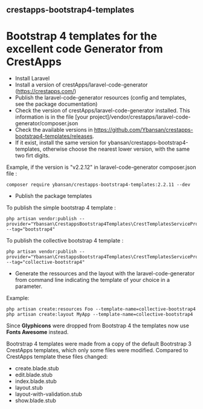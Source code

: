## crestapps-bootstrap4-templates

# Bootstrap 4 templates for the excellent code Generator from CrestApps

* Install Laravel
* Install a version of crestApps/laravel-code-generator (https://crestapps.com/)
* Publish the laravel-code-generator resources (config and templates, see the package documentation)
* Check the version of crestApps/laravel-code-generator installed. This information is in the file [your project]/vendor/crestapps/laravel-code-generator/composer.json
* Check the available versions in https://github.com/Ybansan/crestapps-bootstrap4-templates/releases.
* If it exist, install the same version for ybansan/crestapps-bootstrap4-templates, otherwise choose the nearest lower version, with the same two firt digits.   

Example, if the version is "v2.2.12" in laravel-code-generator composer.json file :
```
composer require ybansan/crestapps-bootstrap4-templates:2.2.11 --dev
```
* Publish the package templates

To publish the simple bootstrap 4 template :
```
php artisan vendor:publish --provider="Ybansan\CrestappsBootstrap4Templates\CrestTemplatesServiceProvider" --tag="bootstrap4"
```

To publish the collective bootstrap 4 template :
```
php artisan vendor:publish --provider="Ybansan\CrestappsBootstrap4Templates\CrestTemplatesServiceProvider" --tag="collective-bootstrap4"
```
* Generate the ressources and the layout with the laravel-code-generator from command line indicating the template of your choice in a parameter.

Example:
```
php artisan create:resources Foo --template-name=collective-bootstrap4
php artisan create:layout MyApp --template-name=collective-bootstrap4
```	
Since **Glyphicons** were dropped from Bootstrap 4 the templates now use **Fonts Awesome** instead.

Bootrstrap 4 templates were made from a copy of the default Bootrstrap 3 CrestApps templates, which only some files were modified.
Compared to CrestApps template these files changed:
* create.blade.stub
* edit.blade.stub
* index.blade.stub
* layout.stub
* layout-with-validation.stub
* show.blade.stub
